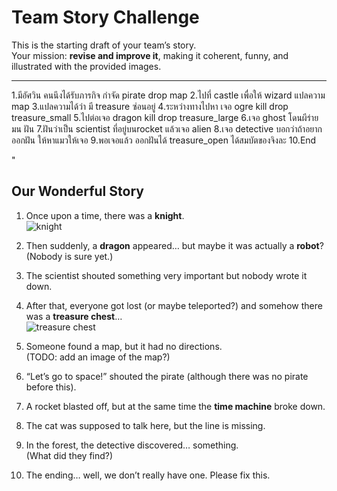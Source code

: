 # Team Story Challenge

This is the starting draft of your team’s story.  
Your mission: **revise and improve it**, making it coherent, funny, and illustrated with the provided images.

---
1.มีอัศวิน คนนึงได้รับภารกิจ กำจัด pirate drop map 
2.ไปที่ castle เพื่อให้ wizard แปลความ map
3.แปลความได้ว่า มี treasure ซ่อนอยู่ 
4.ระหว่างทางไปหา เจอ ogre kill drop treasure_small
5.ไปต่อเจอ dragon kill drop treasure_large
6.เจอ ghost โดนผีร่ายมน ฝัน
7.ฝันว่าเป็น scientist ที่อยู่บนrocket แล้วเจอ alien
8.เจอ detective บอกว่าถ้าอยากออกฝัน ให้หาแมวให้เจอ 
9.พอเจอแล้ว ออกฝันได้ treasure_open ได้สมบัตของจิงละ
10.End

"
## Our Wonderful Story

1. Once upon a time, there was a **knight**.  
   ![knight](knight.png)

2. Then suddenly, a **dragon** appeared… but maybe it was actually a **robot**?  
   (Nobody is sure yet.)

3. The scientist shouted something very important but nobody wrote it down.  

4. After that, everyone got lost (or maybe teleported?) and somehow there was a **treasure chest**…  
   ![treasure chest](img2.png)

5. Someone found a map, but it had no directions.  
   (TODO: add an image of the map?)  

6. “Let’s go to space!” shouted the pirate (although there was no pirate before this).  

7. A rocket blasted off, but at the same time the **time machine** broke down.  

8. The cat was supposed to talk here, but the line is missing.  

9. In the forest, the detective discovered… something.  
   (What did they find?)  

10. The ending… well, we don’t really have one. Please fix this.
